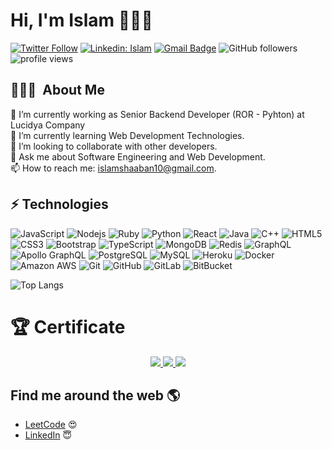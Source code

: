 # Hi, I'm Islam 👩🏾‍💻

[![Twitter Follow](https://img.shields.io/twitter/follow/Islam_Shaaban7?label=Follow)](https://twitter.com/intent/follow?screen_name=Islam_Shaaban7)
[![Linkedin: Islam](https://img.shields.io/badge/-Islam-blue?style=flat-square&logo=Linkedin&logoColor=white&link=https://www.linkedin.com/in/islamshaaban/)](https://www.linkedin.com/in/islamshaaban/)
[![Gmail Badge](https://img.shields.io/badge/-islamshaaban10@gmail.com-c14438?style=flat-square&logo=Gmail&logoColor=white&link=mailto:islamshaaban10@gmail.com)](mailto:kanna6501@gmail.com)
![GitHub followers](https://img.shields.io/github/followers/IslamShaaban?label=Follow&style=social)
<img alt = "profile views" src="https://komarev.com/ghpvc/?username=IslamShaaban&color=brightgreen">  


## 👨🏻‍💻 &nbsp;About Me

🔭 I’m currently working as Senior Backend Developer (ROR - Pyhton) at Lucidya Company <br />
🌱 I’m currently learning Web Development Technologies. <br />
👯 I’m looking to collaborate with other developers. <br />
💬 Ask me about Software Engineering and Web Development. <br />
📫 How to reach me: islamshaaban10@gmail.com. <br />


## ⚡ Technologies

![JavaScript](https://img.shields.io/badge/-JavaScript-black?style=flat-square&logo=javascript)
![Nodejs](https://img.shields.io/badge/-Nodejs-black?style=flat-square&logo=Node.js)
![Ruby](https://img.shields.io/badge/-Ruby-black?style=flat-square&logo=Ruby)
![Python](https://img.shields.io/badge/-Python-black?style=flat-square&logo=Python)
![React](https://img.shields.io/badge/-React-black?style=flat-square&logo=react)
![Java](https://img.shields.io/badge/-java-E34A86?style=flat-square&logo=java)
![C++](https://img.shields.io/badge/-C++-00599C?style=flat-square&logo=c)
![HTML5](https://img.shields.io/badge/-HTML5-E34F26?style=flat-square&logo=html5&logoColor=white)
![CSS3](https://img.shields.io/badge/-CSS3-1572B6?style=flat-square&logo=css3)
![Bootstrap](https://img.shields.io/badge/-Bootstrap-563D7C?style=flat-square&logo=bootstrap)
![TypeScript](https://img.shields.io/badge/-TypeScript-007ACC?style=flat-square&logo=typescript)
![MongoDB](https://img.shields.io/badge/-MongoDB-black?style=flat-square&logo=mongodb)
![Redis](https://img.shields.io/badge/-Redis-black?style=flat-square&logo=Redis)
![GraphQL](https://img.shields.io/badge/-GraphQL-E10098?style=flat-square&logo=graphql)
![Apollo GraphQL](https://img.shields.io/badge/-Apollo%20GraphQL-311C87?style=flat-square&logo=apollo-graphql)
![PostgreSQL](https://img.shields.io/badge/-PostgreSQL-336791?style=flat-square&logo=postgresql)
![MySQL](https://img.shields.io/badge/-MySQL-black?style=flat-square&logo=mysql)
![Heroku](https://img.shields.io/badge/-Heroku-430098?style=flat-square&logo=heroku)
![Docker](https://img.shields.io/badge/-Docker-black?style=flat-square&logo=docker)
![Amazon AWS](https://img.shields.io/badge/Amazon%20AWS-232F3E?style=flat-square&logo=amazon-aws)
![Git](https://img.shields.io/badge/-Git-black?style=flat-square&logo=git)
![GitHub](https://img.shields.io/badge/-GitHub-181717?style=flat-square&logo=github)
![GitLab](https://img.shields.io/badge/-GitLab-FCA121?style=flat-square&logo=gitlab)
![BitBucket](https://img.shields.io/badge/-BitBucket-darkblue?style=flat-square&logo=bitbucket)

![Top Langs](https://github-readme-stats.vercel.app/api/top-langs/?username=IslamShaaban&hide=TeX&layout=compact)

# 🏆 Certificate

<div align="center">
<a href="https://www.credly.com/badges/a3e9763c-a956-4769-8a2b-86e41290f425/public_url" target="_blank">
<img src=https://images.credly.com/size/220x220/images/024d0122-724d-4c5a-bd83-cfe3c4b7a073/image.png />
</a>
<a href="https://www.credly.com/badges/6c34a849-cea1-4878-916f-9a786df50c54/public_url" target="_blank">
<img src=https://images.credly.com/size/220x220/images/4e248e82-9e87-4a63-9263-250fafe5fb1f/image.png />
</a>
<a href="https://www.credential.net/e7f09f71-19dd-4ecd-9284-3f6e71647c69?key=4d18875cca28c0ae8c6f3aa19255ea16155fa601da9847a21b01ccde1c83e658" target="_blank">
<img src=https://ibb.co/TcLtPph />
</a>
</div>

## Find me around the web 🌎 
- <a href="https://leetcode.com/islamshaaban10/">LeetCode</a> 😍
- <a href="https://www.linkedin.com/in/islamshaaban/">LinkedIn</a> 😇
